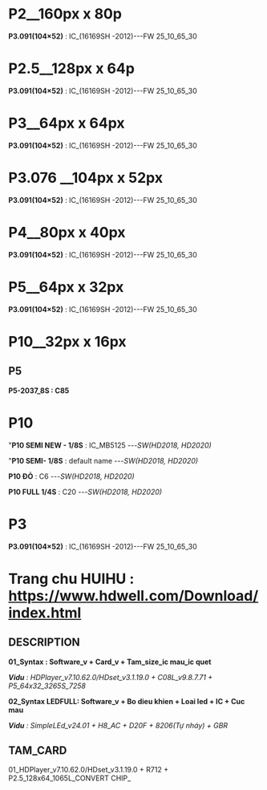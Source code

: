 # P2__160px x 80p
**P3.091(104×52)** : IC_(16169SH -2012)---FW 25_10_65_30

# P2.5__128px x 64p 
**P3.091(104×52)** : IC_(16169SH -2012)---FW 25_10_65_30

# P3__64px x 64px
**P3.091(104×52)** : IC_(16169SH -2012)---FW 25_10_65_30

# P3.076 __104px x 52px
**P3.091(104×52)** : IC_(16169SH -2012)---FW 25_10_65_30

# P4__80px x 40px 
**P3.091(104×52)** : IC_(16169SH -2012)---FW 25_10_65_30

# P5__64px x 32px
**P3.091(104×52)** : IC_(16169SH -2012)---FW 25_10_65_30

# P10__32px x 16px

## P5
**P5-2037_8S : C85**

# P10 
"**P10 SEMI NEW - 1/8S** : IC_MB5125 ---_SW(HD2018, HD2020)_

"**P10 SEMI- 1/8S** : default name ---_SW(HD2018, HD2020)_

**P10 ĐỎ** : C6  ---_SW(HD2018, HD2020)_

**P10 FULL 1/4S** : C20 ---_SW(HD2018, HD2020)_

# P3 
**P3.091(104×52)** : IC_(16169SH -2012)---FW 25_10_65_30





# Trang chu HUIHU : https://www.hdwell.com/Download/index.html


## DESCRIPTION
**01_Syntax : Software_v + Card_v + Tam_size_ic mau_ic quet**

_**Vidu** : HDPlayer_v7.10.62.0/HDset_v3.1.19.0 + C08L_v9.8.7.71 + P5_64x32_3265S_7258_

**02_Syntax LEDFULL: Software_v + Bo dieu khien + Loai led + IC + Cuc mau**

_**Vidu** : SimpleLEd_v24.01 + H8_AC + D20F + 8206(Tự nháy) + GBR_

## TAM_CARD 
01_HDPlayer_v7.10.62.0/HDset_v3.1.19.0 + R712 + P2.5_128x64_1065L_CONVERT CHIP_


